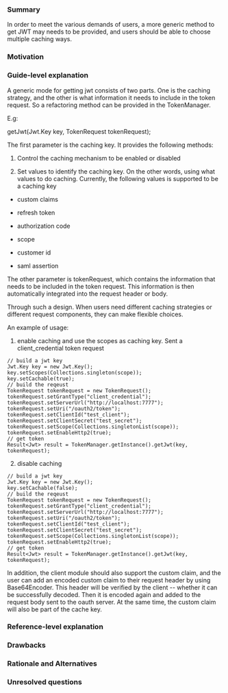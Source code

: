 ### Summary

In order to meet the various demands of users, a more generic method to get JWT may needs to be provided, and users should be able to choose multiple caching ways.

### Motivation


### Guide-level explanation
A generic mode for getting jwt consists of two parts. One is the caching strategy, and the other is what information it needs to include in the token request. So a refactoring method can be provided in the TokenManager.

E.g:

getJwt(Jwt.Key key, TokenRequest tokenRequest);

The first parameter is the caching key. It provides the following methods:

1. Control the caching mechanism to be enabled or disabled

2. Set values to identify the caching key. On the other words, using what values to do caching. Currently, the following values is supported to be a caching key
  
  * custom claims
  
  * refresh token
  
  * authorization code
  
  * scope
  
  * customer id

  * saml assertion

The other parameter is tokenRequest, which contains the information that needs to be included in the token request. This information is then automatically integrated into the request header or body.

Through such a design. When users need different caching strategies or different request components, they can make flexible choices.

An example of usage:

1. enable caching and use the scopes as caching key. Sent a client_credential token request

```
// build a jwt key
Jwt.Key key = new Jwt.Key();
key.setScopes(Collections.singleton(scope));
key.setCachable(true);
// build the reqeust
TokenRequest tokenRequest = new TokenRequest();
tokenRequest.setGrantType("client_credential");
tokenRequest.setServerUrl("http://localhost:7777");
tokenRequest.setUri("/oauth2/token");
tokenRequest.setClientId("test_client");
tokenRequest.setClientSecret("test_secret");
tokenRequest.setScope(Collections.singletonList(scope));
tokenRequest.setEnableHttp2(true);
// get token
Result<Jwt> result = TokenManager.getInstance().getJwt(key, tokenRequest);
```

2. disable caching

```
// build a jwt key
Jwt.Key key = new Jwt.Key();
key.setCachable(false);
// build the reqeust
TokenRequest tokenRequest = new TokenRequest();
tokenRequest.setGrantType("client_credential");
tokenRequest.setServerUrl("http://localhost:7777");
tokenRequest.setUri("/oauth2/token");
tokenRequest.setClientId("test_client");
tokenRequest.setClientSecret("test_secret");
tokenRequest.setScope(Collections.singletonList(scope));
tokenRequest.setEnableHttp2(true);
// get token
Result<Jwt> result = TokenManager.getInstance().getJwt(key, tokenRequest);
```

In addition, the client module should also support the custom claim, and the user can add an encoded custom claim to their request header by using Base64Encoder. This header will be verified by the client -- whether it can be successfully decoded. Then it is encoded again and added to the request body sent to the oauth server. At the same time, the custom claim will also be part of the cache key.

### Reference-level explanation


### Drawbacks


### Rationale and Alternatives


### Unresolved questions

